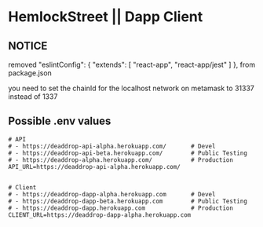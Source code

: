# HemlockStreet || Dapp Client

## NOTICE
removed "eslintConfig": { "extends": [ "react-app", "react-app/jest" ] }, from package.json

you need to set the chainId for the localhost network on metamask to 31337 instead of 1337

## Possible .env values
```
# API
# - https://deaddrop-api-alpha.herokuapp.com/       # Devel
# - https://deaddrop-api-beta.herokuapp.com/        # Public Testing
# - https://deaddrop-alpha.herokuapp.com/           # Production
API_URL=https://deaddrop-api-alpha.herokuapp.com/


# Client
# - https://deaddrop-dapp-alpha.herokuapp.com       # Devel
# - https://deaddrop-dapp-beta.herokuapp.com        # Public Testing
# - https://deaddrop-dapp.herokuapp.com             # Production
CLIENT_URL=https://deaddrop-dapp-alpha.herokuapp.com
``` 